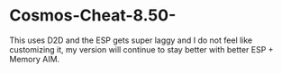 # Cosmos-Cheat-8.50-
This uses D2D and the ESP gets super laggy and I do not feel like customizing it, my version will continue to stay better with better ESP + Memory AIM.
